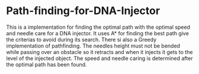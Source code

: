 # Path-finding-for-DNA-Injector
This is a implementation for finding the optimal path with the optimal speed and needle care for a DNA injector. It uses A* for finding the best path give the criterias to avoid during its search. There si also a Greedy implementation of pathfinding. The needles height must not be bended while passing over an obstacle so it retracts and when it injects it gets to the level of the injected object. The speed and needle caring is determined after the optimal path has been found.
